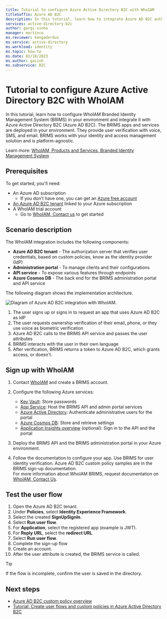 ```yaml
---
title: Tutorial to configure Azure Active Directory B2C with WhoIAM 
titleSuffix: Azure AD B2C
description: In this tutorial, learn how to integrate Azure AD B2C authentication with WhoIAM for user verification. 
services: active-directory-b2c
author: gargi-sinha
manager: martinco
ms.reviewer: kengaderdus
ms.service: active-directory
ms.workload: identity
ms.topic: how-to
ms.date: 01/18/2023
ms.author: gasinh
ms.subservice: B2C
---
```


# Tutorial to configure Azure Active Directory B2C with WhoIAM

In this tutorial, learn how to configure WhoIAM Branded Identity Management System (BRIMS) in your environment and integrate it with Azure Active Directory B2C (Azure AD B2C). The BRIMS apps and services are deployed in your environment. They provide user verification with voice, SMS, and email. BRIMS works with your identity and access management solution and is platform-agnostic.

Learn more: [WhoIAM, Products and Services, Branded Identity Management System](https://www.whoiam.ai/product/branded-identity-management/)


## Prerequisites

To get started, you'll need:

- An Azure AD subscription
  - If you don't have one, you can get an [Azure free account](https://azure.microsoft.com/free/)
- [An Azure AD B2C tenant](./tutorial-create-tenant.md) linked to your Azure subscription
- A WhoIAM trial account
  - Go to [WhoIAM, Contact us](https://www.whoiam.ai/contact-us/) to get started

## Scenario description

The WhoIAM integration includes the following components:

- **Azure AD B2C tenant** - The authorization server that verifies user credentials, based on custom policies, know as the identity provider (IdP)
- **Administration portal** - To manage clients and their configurations
- **API service** - To expose various features through endpoints 
- **Azure Cosmos DB** - The back end for the BRIMS administration portal and API service

The following diagram shows the implementation architecture.

   ![Diagram of Azure AD B2C integration with WhoIAM.](media/partner-whoiam/whoiam-architecture-diagram.png)

1. The user signs up or signs in to request an app that uses Azure AD B2C as IdP
2. The user requests ownership verification of their email, phone, or they use voice as biometric verification 
3. Azure AD B2C calls to the BRIMS API service and passes the user attributes
4. BRIMS interacts with the user in their own language
5. After verification, BRIMS returns a token to Azure AD B2C, which grants access, or doesn't.  

## Sign up with WhoIAM

1. Contact [WhoIAM](https://www.whoiam.ai/contact-us/) and create a BRIMS account.
2. Configure the following Azure services:

    * [Key Vault](https://azure.microsoft.com/services/key-vault/): Store passwords
    * [App Service](https://azure.microsoft.com/services/app-service/): Host the BRIMS API and admin portal services
    * [Azure Active Directory](https://azure.microsoft.com/services/active-directory/): Authenticate administrative users for the portal
    * [Azure Cosmos DB](https://azure.microsoft.com/services/cosmos-db/): Store and retrieve settings
    * [Application Insights overview](../azure-monitor/app/app-insights-overview.md) (optional): Sign in to the API and the portal

3. Deploy the BRIMS API and the BRIMS administration portal in your Azure environment.
4. Follow the documentation to configure your app. Use BRIMS for user identity verification. Azure AD B2C custom policy samples are in the BRIMS sign-up documentation.  
For more information about WhoIAM BRIMS, request documentation on [WhoIAM, Contact Us](https://www.whoiam.ai/product/branded-identity-management/).

## Test the user flow

1. Open the Azure AD B2C tenant. 
2. Under **Policies**, select **Identity Experience Framework**.
3. Select the created **SignUpSignIn**.
4. Select **Run user flow**.
5. For **Application**, select the registered app (example is JWT).
6. For **Reply URL**, select the **redirect URL**.
7. Select **Run user flow**.
8. Complete the sign-up flow
9. Create an account.
10. After the user attribute is created, the BRIMS service is called. 

> [!TIP]
> If the flow is incomplete, confirm the user is saved in the directory.

## Next steps

- [Azure AD B2C custom policy overview](./custom-policy-overview.md)
- [Tutorial: Create user flows and custom policies in Azure Active Directory B2C](tutorial-create-user-flows.md?pivots=b2c-custom-policy)
